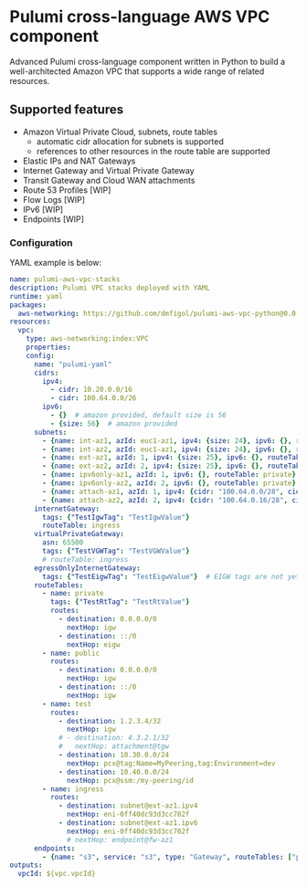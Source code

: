 # Pulumi cross-language AWS VPC component

Advanced Pulumi cross-language component written in Python to build a well-architected Amazon VPC that supports a wide range of related resources.

## Supported features
- Amazon Virtual Private Cloud, subnets, route tables
  - automatic cidr allocation for subnets is supported
  - references to other resources in the route table are supported
- Elastic IPs and NAT Gateways
- Internet Gateway and Virtual Private Gateway
- Transit Gateway and Cloud WAN attachments
- Route 53 Profiles [WIP]
- Flow Logs [WIP]
- IPv6 [WIP]
- Endpoints [WIP]


### Configuration
YAML example is below:
```yaml
name: pulumi-aws-vpc-stacks
description: Pulumi VPC stacks deployed with YAML
runtime: yaml
packages:
  aws-networking: https://github.com/dmfigol/pulumi-aws-vpc-python@0.0.0-x9bc475e6cbf54f2baa2b0d2575fceee3a80acffb  # added with pulumi package add https://github.com/dmfigol/pulumi-aws-vpc-pytho
resources:
  vpc:
    type: aws-networking:index:VPC
    properties:
    config:
      name: "pulumi-yaml"
      cidrs:
        ipv4:
          - cidr: 10.20.0.0/16
          - cidr: 100.64.0.0/26
        ipv6:
          - {}  # amazon provided, default size is 56
          - {size: 56}  # amazon provided
      subnets:
        - {name: int-az1, azId: euc1-az1, ipv4: {size: 24}, ipv6: {}, routeTable: private, tags: {"my-subnet-tag": "test"}}
        - {name: int-az2, azId: euc1-az1, ipv4: {size: 24}, ipv6: {}, routeTable: private}
        - {name: ext-az1, azId: 1, ipv4: {size: 25}, ipv6: {}, routeTable: public}  # azId: 1 is the same as euc1-az1
        - {name: ext-az2, azId: 2, ipv4: {size: 25}, ipv6: {}, routeTable: public}
        - {name: ipv6only-az1, azId: 1, ipv6: {}, routeTable: private}
        - {name: ipv6only-az2, azId: 2, ipv6: {}, routeTable: private}
        - {name: attach-az1, azId: 1, ipv4: {cidr: "100.64.0.0/28", cidrNum: 2}, ipv6: {cidrNum: 2}}
        - {name: attach-az2, azId: 2, ipv4: {cidr: "100.64.0.16/28", cidrNum: 2}, ipv6: {cidrNum: 2}}
      internetGateway:
        tags: {"TestIgwTag": "TestIgwValue"}
        routeTable: ingress
      virtualPrivateGateway:
        asn: 65500
        tags: {"TestVGWTag": "TestVGWValue"}
        # routeTable: ingress
      egressOnlyInternetGateway:
        tags: {"TestEigwTag": "TestEigwValue"}  # EIGW tags are not yet implemented in CloudFormation Resource Provider
      routeTables:
        - name: private
          tags: {"TestRtTag": "TestRtValue"}
          routes:
            - destination: 0.0.0.0/0
              nextHop: igw
            - destination: ::/0
              nextHop: eigw
        - name: public
          routes:
            - destination: 0.0.0.0/0
              nextHop: igw
            - destination: ::/0
              nextHop: igw
        - name: test
          routes:
            - destination: 1.2.3.4/32
              nextHop: igw
            # - destination: 4.3.2.1/32
            #   nextHop: attachment@tgw
            - destination: 10.30.0.0/24
              nextHop: pcx@tag:Name=MyPeering,tag:Environment=dev
            - destination: 10.40.0.0/24
              nextHop: pcx@ssm:/my-peering/id 
        - name: ingress
          routes:
            - destination: subnet@ext-az1.ipv4
              nextHop: eni-0ff40dc93d3cc702f
            - destination: subnet@ext-az1.ipv6
              nextHop: eni-0ff40dc93d3cc702f
              # nextHop: endpoint@fw-az1
      endpoints:
        - {name: "s3", service: "s3", type: "Gateway", routeTables: ["private", "public"]}  # or com.amazonaws.eu-central-1.s3
outputs:
  vpcId: ${vpc.vpcId}
```